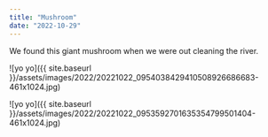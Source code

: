 ```yaml
---
title: "Mushroom"
date: "2022-10-29"
---
```


We found this giant mushroom when we were out cleaning the river.

![yo yo]({{ site.baseurl }}/assets/images/2022/20221022_0954038429410508926686683-461x1024.jpg)

![yo yo]({{ site.baseurl }}/assets/images/2022/20221022_0953592701635354799501404-461x1024.jpg)
